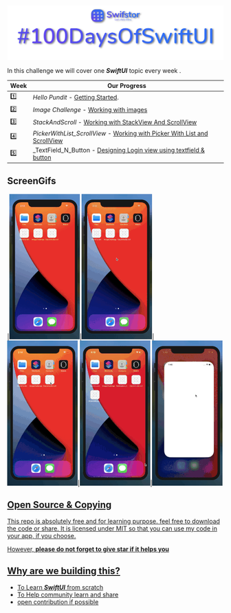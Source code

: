 <a href="https://swifstor.com"><img src="Images/swiftBanner.png" /></a>

In this challenge we will cover one ***_SwiftUI_*** topic every week .


|   Week      | Our Progress  |
----------|-----------------
:one: | _Hello Pundit_ - [Getting Started](https://github.com/KhamkhaDeveloper/100DaysOfSwiftUI/tree/master/HelloPundit).
:two: | _Image Challenge_ -  [Working with images](https://github.com/KhamkhaDeveloper/100DaysOfSwiftUI/tree/master/ImageChallenge)
:three: | _StackAndScroll_ -  [Working with StackView And ScrollView](https://github.com/KhamkhaDeveloper/100DaysOfSwiftUI/tree/master/StackAndScroll)
:four: | _PickerWithList_ScrollView_ -  [Working with Picker With List and ScrollView](https://github.com/KhamkhaDeveloper/100DaysOfSwiftUI/tree/master/PickerWithList_ScrollView)
:five: | _TextField_N_Button -  [Designing Login view using textfield & button](https://github.com/KhamkhaDeveloper/100DaysOfSwiftUI/tree/master/TextFieldNButton)

## ScreenGifs
|<a href="https://swifstor.com"><img src="Images/swiftui_lesson1.gif" />|<a href="https://swifstor.com"><img src="Images/swiftui_lesson2.gif" />|<a href="https://swifstor.com"><img src="Images/swiftui_lesson3.gif" />|<a href="https://swifstor.com"><img src="Images/swiftui_lesson4.gif" />|<a href="https://swifstor.com"><img src="Images/swiftui_lesson5.gif" />

## Open Source & Copying

This repo is absolutely free and for learning purpose. feel free to download the code or share.
It is licensed under MIT so that you can use my code in your app, if you choose.

However, **please do not forget to give star if it helps you**

## Why are we building this?

- To Learn ***SwiftUI*** from scratch
- To Help community learn and share
- open contribution if possible
